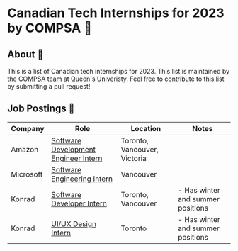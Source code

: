 # Canadian Tech Internships for 2023 by COMPSA 👑

## About 🧠

This is a list of Canadian tech internships for 2023. This list is maintained by the [COMPSA](https://compsa.ca) team at Queen's Univeristy. Feel free to contribute to this list by submitting a pull request!

## Job Postings 💼

| Company   | Role                                                                                                                                                             | Location                     | Notes |
| --------- | ---------------------------------------------------------------------------------------------------------------------------------------------------------------- | ---------------------------- | ----- |
| Amazon    | [Software Development Engineer Intern](https://www.amazon.jobs/zh/jobs/2114265/software-development-engineer-intern-2023-canada)                                 | Toronto, Vancouver, Victoria |       |
| Microsoft | [Software Engineering Intern](https://careers.microsoft.com/students/us/en/job/1368428/Software-Engineering-Intern-Opportunities-for-University-Students-Canada) | Vancouver                    |       |
| Konrad | [Software Developer Intern](https://www.konrad.com/careers/internships) | Toronto, Vancouver | - Has winter and summer positions |
| Konrad | [UI/UX Design Intern](https://www.konrad.com/careers/job/ui-ux-design-intern-may-2023-4-months_5267943003) | Toronto | - Has winter and summer positions |
